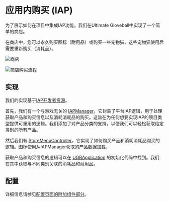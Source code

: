 # 应用内购买 (IAP)

为了展示如何在项目中集成IAP功能，我们在Ultimate Gloveball中实现了一个简单的商店。

在商店中，您可以永久购买图标（耐用品）或购买一些宠物猫，这些宠物猫使用后需要重新购买（消耗品）。

![商店](./Media/mainmenu_store.png)

![商店购买流程](./Media/mainmenu_store_flow.png)

## 实现

我们的实现基于[IAP开发者资源](https://developer.oculus.com/documentation/unity/ps-iap/)。

首先，我们有一个与游戏无关的 [IAPManager](../Assets/PongHub/Scripts/App/IAPManager.cs)，它封装了平台IAP逻辑，用于处理获取产品和购买信息以及消耗消耗品的购买。这旨在为任何想要实现IAP的项目类型提供可重用的逻辑。我们添加了对产品分类的支持，以便我们可以轻松获取给定类别的所有产品。

然后我们有 [StoreMenuController](../Assets/PongHub/Scripts/MainMenu/StoreMenuController.cs)，它实现了如何购买产品和消耗消耗品购买的逻辑。图标使用从IAPManager获取的产品数据加载。

获取产品和购买信息的逻辑可以在 [UGBApplication](../Assets/PongHub/Scripts/App/UGBApplication.cs) 的初始化代码中找到。我们在其中获取与不同类别关联的消耗品和耐用品。

## 配置

详细信息请参见[配置页面的附加组件部分](Configuration.md#add-ons)。
